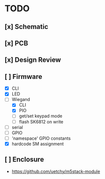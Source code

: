 # TODO

## [x] Schematic
## [x] PCB
## [x] Design Review

## [ ] Firmware
   - [x] CLI
   - [x] LED
   - [ ] Wiegand 
      - [x] CLI
      - [x] PIO
      - [ ] get/set keypad mode
      - [ ] flash SK6812 on write
   - [ ] serial
   - [ ] GPIO
   - [ ] 'namespace' GPIO constants
   - [x] hardcode SM assignment

## [ ] Enclosure
   - https://github.com/uetchy/m5stack-module